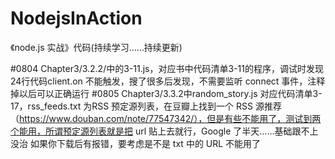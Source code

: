 # NodejsInAction
《node.js 实战》代码(持续学习……持续更新)

#0804
  Chapter3/3.2.2/中的3-11.js，对应书中代码清单3-11的程序，调试时发现24行代码client.on 不能触发，搜了很多后发现，不需要监听 connect 事件，注释掉以后可以正确运行
#0805
  Chapter3/3.3.2中random_story.js 对应代码清单3-17，rss_feeds.txt 为RSS 预定源列表，在豆瓣上找到一个 RSS 源推荐（https://www.douban.com/note/77547342/），但是有些不能用了，测试到两个能用，所谓预定源列表就是把 url 贴上去就行，Google 了半天……基础跟不上没治
  如果你下载后有报错，要考虑是不是 txt 中的 URL 不能用了

